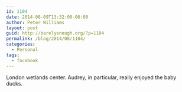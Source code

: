 ```yaml
---
id: 1104
date: 2014-08-09T13:32:00-06:00
author: Peter Williams
layout: post
guid: http://barelyenough.org/?p=1104
permalink: /blog/2014/08/1104/
categories:
  - Personal
tags:
  - facebook
---
```

London wetlands center. Audrey, in particular, really enjoyed the baby ducks.